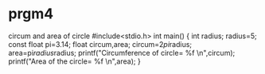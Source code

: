 # prgm4
circum and area of circle
#include<stdio.h>
int main()
{
int radius;
radius=5;
const float pi=3.14;
float circum,area;
circum=2*pi*radius;
area=pi*radius*radius;
printf("Circumference of circle= %f \n",circum);
printf("Area of the circle= %f \n",area);
}
